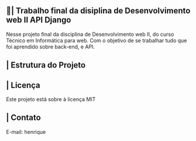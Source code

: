 ## 📑| Trabalho final da disiplina de Desenvolvimento web II API Django

  Nesse projeto final da disciplina de Desenvolvimento web II, do curso Técnico em Informática para web. Com o objetivo de se trabalhar tudo que foi aprendido sobre back-end, e API. 

## | Estrutura do Projeto

  

## | Licença

Este projeto está sobre à licença MIT

## | Contato 

  E-mail: henrique
